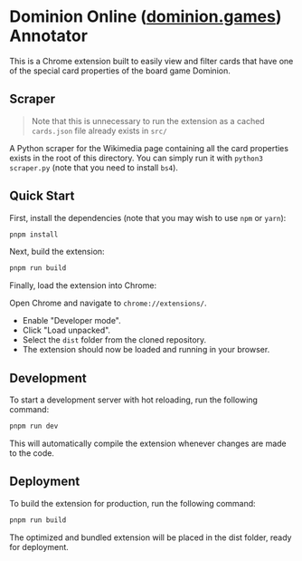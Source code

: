# Dominion Online ([dominion.games](https://dominion.games)) Annotator

This is a Chrome extension built to easily view and filter cards that have one of the special card properties of the board game Dominion.

## Scraper

> Note that this is unnecessary to run the extension as a cached `cards.json` file already exists in `src/`

A Python scraper for the Wikimedia page containing all the card properties exists in the root of this directory. You can simply run it with `python3 scraper.py` (note that you need to install `bs4`).

## Quick Start

First, install the dependencies (note that you may wish to use `npm` or `yarn`):

```bash
pnpm install
```

Next, build the extension:

```bash
pnpm run build
```

Finally, load the extension into Chrome:

Open Chrome and navigate to `chrome://extensions/`.

- Enable "Developer mode".
- Click "Load unpacked".
- Select the `dist` folder from the cloned repository.
- The extension should now be loaded and running in your browser.

## Development

To start a development server with hot reloading, run the following command:

```bash
pnpm run dev
```

This will automatically compile the extension whenever changes are made to the code.

## Deployment

To build the extension for production, run the following command:

```bash
pnpm run build
```

The optimized and bundled extension will be placed in the dist folder, ready for deployment.
